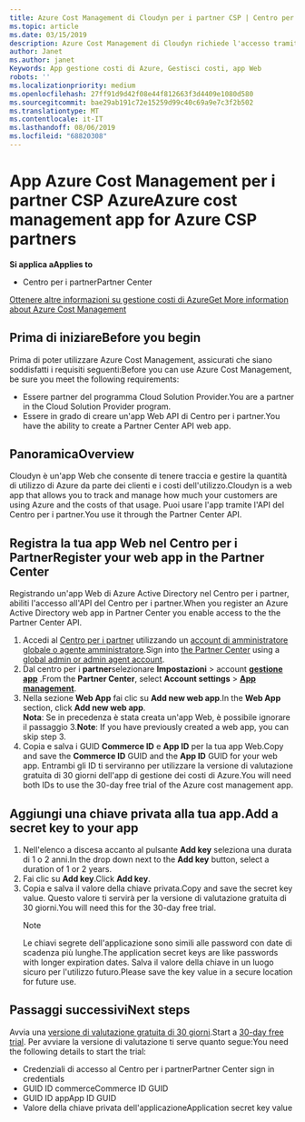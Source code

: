 ```yaml
---
title: Azure Cost Management di Cloudyn per i partner CSP | Centro per i partner
ms.topic: article
ms.date: 03/15/2019
description: Azure Cost Management di Cloudyn richiede l'accesso tramite provisioning dell'API Centro per i partner.
author: Janet
ms.author: janet
Keywords: App gestione costi di Azure, Gestisci costi, app Web
robots: ''
ms.localizationpriority: medium
ms.openlocfilehash: 27ff91d9d42f08e44f812663f3d4409e1080d580
ms.sourcegitcommit: bae29ab191c72e15259d99c40c69a9e7c3f2b502
ms.translationtype: MT
ms.contentlocale: it-IT
ms.lasthandoff: 08/06/2019
ms.locfileid: "68820308"
---
```

# <a name="azure-cost-management-app-for-azure-csp-partners"></a><span data-ttu-id="03d53-104">App Azure Cost Management per i partner CSP Azure</span><span class="sxs-lookup"><span data-stu-id="03d53-104">Azure cost management app for Azure CSP partners</span></span>  

<span data-ttu-id="03d53-105">**Si applica a**</span><span class="sxs-lookup"><span data-stu-id="03d53-105">**Applies to**</span></span>

-  <span data-ttu-id="03d53-106">Centro per i partner</span><span class="sxs-lookup"><span data-stu-id="03d53-106">Partner Center</span></span>

[<span data-ttu-id="03d53-107">Ottenere altre informazioni su gestione costi di Azure</span><span class="sxs-lookup"><span data-stu-id="03d53-107">Get More information about Azure Cost Management</span></span>](https://go.microsoft.com/fwlink/p/?linkid=857893)

## <a name="before-you-begin"></a><span data-ttu-id="03d53-108">Prima di iniziare</span><span class="sxs-lookup"><span data-stu-id="03d53-108">Before you begin</span></span>
<span data-ttu-id="03d53-109">Prima di poter utilizzare Azure Cost Management, assicurati che siano soddisfatti i requisiti seguenti:</span><span class="sxs-lookup"><span data-stu-id="03d53-109">Before you can use Azure Cost Management, be sure you meet the following requirements:</span></span>

- <span data-ttu-id="03d53-110">Essere partner del programma Cloud Solution Provider.</span><span class="sxs-lookup"><span data-stu-id="03d53-110">You are a partner in the Cloud Solution Provider program.</span></span>
- <span data-ttu-id="03d53-111">Essere in grado di creare un'app Web API di Centro per i partner.</span><span class="sxs-lookup"><span data-stu-id="03d53-111">You have the ability to create a Partner Center API web app.</span></span>

## <a name="overview"></a><span data-ttu-id="03d53-112">Panoramica</span><span class="sxs-lookup"><span data-stu-id="03d53-112">Overview</span></span>

<span data-ttu-id="03d53-113">Cloudyn è un'app Web che consente di tenere traccia e gestire la quantità di utilizzo di Azure da parte dei clienti e i costi dell'utilizzo.</span><span class="sxs-lookup"><span data-stu-id="03d53-113">Cloudyn is a web app that allows you to track and manage how much your customers are using Azure and the costs of that usage.</span></span> <span data-ttu-id="03d53-114">Puoi usare l'app tramite l'API del Centro per i partner.</span><span class="sxs-lookup"><span data-stu-id="03d53-114">You use it through the Partner Center API.</span></span>

## <a name="register-your-web-app-in-the-partner-center"></a><span data-ttu-id="03d53-115">Registra la tua app Web nel Centro per i Partner</span><span class="sxs-lookup"><span data-stu-id="03d53-115">Register your web app in the Partner Center</span></span>
<span data-ttu-id="03d53-116">Registrando un'app Web di Azure Active Directory nel Centro per i partner, abiliti l'accesso all'API del Centro per i partner.</span><span class="sxs-lookup"><span data-stu-id="03d53-116">When you register an Azure Active Directory web app in Partner Center you enable access to the the Partner Center API.</span></span> 
1.  <span data-ttu-id="03d53-117">Accedi al [Centro per i partner](https://partnercenter.microsoft.com/pcv/dashboard/overview) utilizzando un [account di amministratore globale o agente amministratore](create-user-accounts-and-set-permissions.md).</span><span class="sxs-lookup"><span data-stu-id="03d53-117">Sign into [the Partner Center](https://partnercenter.microsoft.com/pcv/dashboard/overview) using a [global admin or admin agent account](create-user-accounts-and-set-permissions.md).</span></span>
2.  <span data-ttu-id="03d53-118">Dal centro per i **partner**selezionare **Impostazioni** &gt; account **[gestione app](https://partnercenter.microsoft.com/pcv/apiintegration/appmanagement)** .</span><span class="sxs-lookup"><span data-stu-id="03d53-118">From the **Partner Center**, select **Account settings** &gt; **[App management](https://partnercenter.microsoft.com/pcv/apiintegration/appmanagement)**.</span></span>
3.  <span data-ttu-id="03d53-119">Nella sezione **Web App** fai clic su **Add new web app**.</span><span class="sxs-lookup"><span data-stu-id="03d53-119">In the **Web App** section, click **Add new web app**.</span></span>
<br> <span data-ttu-id="03d53-120">**Nota**: Se in precedenza è stata creata un'app Web, è possibile ignorare il passaggio 3.</span><span class="sxs-lookup"><span data-stu-id="03d53-120">**Note**: If you have previously created a web app, you can skip step 3.</span></span>
4.  <span data-ttu-id="03d53-121">Copia e salva i GUID **Commerce ID** e **App ID** per la tua app Web.</span><span class="sxs-lookup"><span data-stu-id="03d53-121">Copy and save the **Commerce ID** GUID and the **App ID** GUID for your web app.</span></span> <span data-ttu-id="03d53-122">Entrambi gli ID ti serviranno per utilizzare la versione di valutazione gratuita di 30 giorni dell'app di gestione dei costi di Azure.</span><span class="sxs-lookup"><span data-stu-id="03d53-122">You will need both IDs to use the 30-day free trial of the Azure cost management app.</span></span>

## <a name="add-a-secret-key-to-your-app"></a><span data-ttu-id="03d53-123">Aggiungi una chiave privata alla tua app.</span><span class="sxs-lookup"><span data-stu-id="03d53-123">Add a secret key to your app</span></span>
1. <span data-ttu-id="03d53-124">Nell'elenco a discesa accanto al pulsante **Add key** seleziona una durata di 1 o 2 anni.</span><span class="sxs-lookup"><span data-stu-id="03d53-124">In the drop down next to the **Add key** button, select a duration of 1 or 2 years.</span></span>
2. <span data-ttu-id="03d53-125">Fai clic su **Add key**.</span><span class="sxs-lookup"><span data-stu-id="03d53-125">Click **Add key**.</span></span> 
3. <span data-ttu-id="03d53-126">Copia e salva il valore della chiave privata.</span><span class="sxs-lookup"><span data-stu-id="03d53-126">Copy and save the secret key value.</span></span> <span data-ttu-id="03d53-127">Questo valore ti servirà per la versione di valutazione gratuita di 30 giorni.</span><span class="sxs-lookup"><span data-stu-id="03d53-127">You will need this for the 30-day free trial.</span></span><br>
   > [!NOTE]  
   > <span data-ttu-id="03d53-128">Le chiavi segrete dell'applicazione sono simili alle password con date di scadenza più lunghe.</span><span class="sxs-lookup"><span data-stu-id="03d53-128">The application secret keys are like passwords with longer expiration dates.</span></span> <span data-ttu-id="03d53-129">Salva il valore della chiave in un luogo sicuro per l'utilizzo futuro.</span><span class="sxs-lookup"><span data-stu-id="03d53-129">Please save the key value in a secure location for future use.</span></span>

## <a name="next-steps"></a><span data-ttu-id="03d53-130">Passaggi successivi</span><span class="sxs-lookup"><span data-stu-id="03d53-130">Next steps</span></span>
<span data-ttu-id="03d53-131">Avvia una [versione di valutazione gratuita di 30 giorni](https://go.microsoft.com/fwlink/?linkid=857895).</span><span class="sxs-lookup"><span data-stu-id="03d53-131">Start a [30-day free trial](https://go.microsoft.com/fwlink/?linkid=857895).</span></span>
<span data-ttu-id="03d53-132">Per avviare la versione di valutazione ti serve quanto segue:</span><span class="sxs-lookup"><span data-stu-id="03d53-132">You need the following details to start the trial:</span></span>
- <span data-ttu-id="03d53-133">Credenziali di accesso al Centro per i partner</span><span class="sxs-lookup"><span data-stu-id="03d53-133">Partner Center sign in credentials</span></span>
- <span data-ttu-id="03d53-134">GUID ID commerce</span><span class="sxs-lookup"><span data-stu-id="03d53-134">Commerce ID GUID</span></span>
- <span data-ttu-id="03d53-135">GUID ID app</span><span class="sxs-lookup"><span data-stu-id="03d53-135">App ID GUID</span></span>
- <span data-ttu-id="03d53-136">Valore della chiave privata dell'applicazione</span><span class="sxs-lookup"><span data-stu-id="03d53-136">Application secret key value</span></span>
